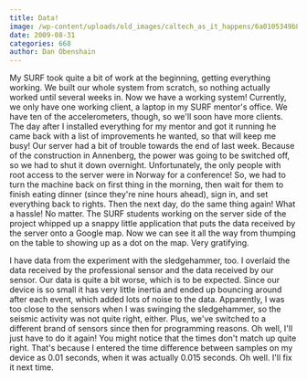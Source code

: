 ```yaml
---
title: Data!
image: /wp-content/uploads/old_images/caltech_as_it_happens/6a0105349b8251970b0120a533d4a2970b.jpg
date: 2009-08-31
categories: 668
author: Dan Obenshain
---
```


My SURF took quite a bit of work at the beginning, getting everything working. We built our whole system from scratch, so nothing actually worked until several weeks in. Now we have a working system!
Currently, we only have one working client, a laptop in my SURF mentor's office. We have ten of the accelerometers, though, so we'll soon have more clients. The day after I installed everything for my mentor and got it running he came back with a list of improvements he wanted, so that will keep me busy!
Our server had a bit of trouble towards the end of last week. Because of the construction in Annenberg, the power was going to be switched off, so we had to shut it down overnight. Unfortunately, the only people with root access to the server were in Norway for a conference! So, we had to turn the machine back on first thing in the morning, then wait for them to finish eating dinner (since they're nine hours ahead), sign in, and set everything back to rights. Then the next day, do the same thing again! What a hassle!
No matter. The SURF students working on the server side of the project whipped up a snappy little application that puts the data received by the server onto a Google map. Now we can see it all the way from thumping on the table to showing up as a dot on the map. Very gratifying.

I have data from the experiment with the sledgehammer, too. I overlaid the data received by the professional sensor and the data received by our sensor. Our data is quite a bit worse, which is to be expected. Since our device is so small it has very little inertia and ended up bouncing around after each event, which added lots of noise to the data. Apparently, I was too close to the sensors when I was swinging the sledgehammer, so the seismic activity was not quite right, either. Plus, we've switched to a different brand of sensors since then for programming reasons. Oh well, I'll just have to do it again!
You might notice that the times don't match up quite right. That's because I entered the time difference between samples on my device as 0.01 seconds, when it was actually 0.015 seconds. Oh well. I'll fix it next time.

